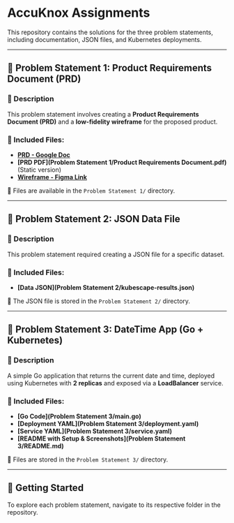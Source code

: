 # AccuKnox Assignments

This repository contains the solutions for the three problem statements, including documentation, JSON files, and Kubernetes deployments.

---

## 📌 Problem Statement 1: Product Requirements Document (PRD)
### 📝 Description  
This problem statement involves creating a **Product Requirements Document (PRD)** and a **low-fidelity wireframe** for the proposed product.  

### 📂 Included Files:
- **[PRD - Google Doc](https://docs.google.com/document/d/1e8UGHiEJGPC-mTWI38OI4C1tCbo1NOYM-aDdi2b0kT4/edit?usp=sharing)** 
- **[PRD PDF](Problem Statement 1/Product Requirements Document.pdf)** (Static version)
- **[Wireframe - Figma Link](https://www.figma.com/design/ewvvh9MKpfwrufxUFMbcTP/Accuknox-problem-statement-1?node-id=0-1&t=CaSBlgPlKDe5n13s-1)**  

📍 Files are available in the `Problem Statement 1/` directory.

---

## 📌 Problem Statement 2: JSON Data File
### 📝 Description  
This problem statement required creating a JSON file for a specific dataset.  

### 📂 Included Files:
- **[Data JSON](Problem Statement 2/kubescape-results.json)**  

📍 The JSON file is stored in the `Problem Statement 2/` directory.

---

## 📌 Problem Statement 3: DateTime App (Go + Kubernetes)
### 📝 Description  
A simple Go application that returns the current date and time, deployed using Kubernetes with **2 replicas** and exposed via a **LoadBalancer** service.  

### 📂 Included Files:
- **[Go Code](Problem Statement 3/main.go)**
- **[Deployment YAML](Problem Statement 3/deployment.yaml)**
- **[Service YAML](Problem Statement 3/service.yaml)**
- **[README with Setup & Screenshots](Problem Statement 3/README.md)**

📍 Files are stored in the `Problem Statement 3/` directory.

---

## 🚀 Getting Started
To explore each problem statement, navigate to its respective folder in the repository.

